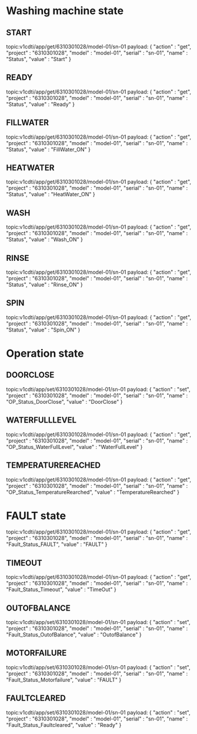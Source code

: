 # Washing machine state

## START
topic:v1cdti/app/get/6310301028/model-01/sn-01
payload: {
    "action"    :   "get",
    "project"   :   "6310301028",
    "model"     :   "model-01",
    "serial"    :   "sn-01",
    "name"      :   "Status",
    "value"     :   "Start"
}

## READY
topic:v1cdti/app/get/6310301028/model-01/sn-01
payload: {
    "action"    :   "get",
    "project"   :   "6310301028",
    "model"     :   "model-01",
    "serial"    :   "sn-01",
    "name"      :   "Status",
    "value"     :   "Ready"
}

## FILLWATER
topic:v1cdti/app/get/6310301028/model-01/sn-01
payload: {
    "action"    :   "get",
    "project"   :   "6310301028",
    "model"     :   "model-01",
    "serial"    :   "sn-01",
    "name"      :   "Status",
    "value"     :   "FillWater_ON"
}

## HEATWATER
topic:v1cdti/app/get/6310301028/model-01/sn-01
payload: {
    "action"    :   "get",
    "project"   :   "6310301028",
    "model"     :   "model-01",
    "serial"    :   "sn-01",
    "name"      :   "Status",
    "value"     :   "HeatWater_ON"
}

## WASH
topic:v1cdti/app/get/6310301028/model-01/sn-01
payload: {
    "action"    :   "get",
    "project"   :   "6310301028",
    "model"     :   "model-01",
    "serial"    :   "sn-01",
    "name"      :   "Status",
    "value"     :   "Wash_ON" 
}

## RINSE
topic:v1cdti/app/get/6310301028/model-01/sn-01
payload: {
    "action"    :   "get",
    "project"   :   "6310301028",
    "model"     :   "model-01",
    "serial"    :   "sn-01",
    "name"      :   "Status",
    "value"     :   "Rinse_ON"
}

## SPIN
topic:v1cdti/app/get/6310301028/model-01/sn-01
payload: {
    "action"    :   "get",
    "project"   :   "6310301028",
    "model"     :   "model-01",
    "serial"    :   "sn-01",
    "name"      :   "Status",
    "value"     :   "Spin_ON"
}

# Operation state

## DOORCLOSE
topic:v1cdti/app/set/6310301028/model-01/sn-01
payload: {
    "action"    :   "set",
    "project"   :   "6310301028",
    "model"     :   "model-01",
    "serial"    :   "sn-01",
    "name"      :   "OP_Status_DoorClose",
    "value"     :   "DoorClose"
}

## WATERFULLLEVEL
topic:v1cdti/app/get/6310301028/model-01/sn-01
payload: {
    "action"    :   "get",
    "project"   :   "6310301028",
    "model"     :   "model-01",
    "serial"    :   "sn-01",
    "name"      :   "OP_Status_WaterFullLevel",
    "value"     :   "WaterFullLevel"
}

## TEMPERATUREREACHED
topic:v1cdti/app/get/6310301028/model-01/sn-01
payload: {
    "action"    :   "get",
    "project"   :   "6310301028",
    "model"     :   "model-01",
    "serial"    :   "sn-01",
    "name"      :   "OP_Status_TemperatureRearched",
    "value"     :   "TemperatureRearched"
}


# FAULT state
topic:v1cdti/app/get/6310301028/model-01/sn-01
payload: {
    "action"    :   "get",
    "project"   :   "6310301028",
    "model"     :   "model-01",
    "serial"    :   "sn-01",
    "name"      :   "Fault_Status_FAULT",
    "value"     :   "FAULT"
}
## TIMEOUT
topic:v1cdti/app/get/6310301028/model-01/sn-01
payload: {
    "action"    :   "get",
    "project"   :   "6310301028",
    "model"     :   "model-01",
    "serial"    :   "sn-01",
    "name"      :   "Fault_Status_Timeout",
    "value"     :   "TimeOut"
}

## OUTOFBALANCE
topic:v1cdti/app/set/6310301028/model-01/sn-01
payload: {
    "action"    :   "set",
    "project"   :   "6310301028",
    "model"     :   "model-01",
    "serial"    :   "sn-01",
    "name"      :   "Fault_Status_OutofBalance",
    "value"     :   "OutofBalance"
}

## MOTORFAILURE
topic:v1cdti/app/set/6310301028/model-01/sn-01
payload: {
    "action"    :   "set",
    "project"   :   "6310301028",
    "model"     :   "model-01",
    "serial"    :   "sn-01",
    "name"      :   "Fault_Status_Motorfailure",
    "value"     :   "FAULT"
}

## FAULTCLEARED
topic:v1cdti/app/set/6310301028/model-01/sn-01
payload: {
    "action"    :   "set",
    "project"   :   "6310301028",
    "model"     :   "model-01",
    "serial"    :   "sn-01",
    "name"      :   "Fault_Status_Faultcleared",
    "value"     :   "Ready"
}
